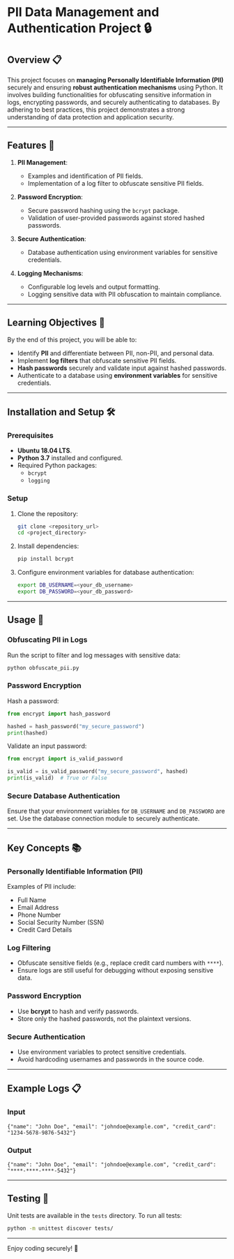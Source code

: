 
# PII Data Management and Authentication Project 🔒

## Overview 📋

This project focuses on **managing Personally Identifiable Information (PII)** securely and ensuring **robust authentication mechanisms** using Python. It involves building functionalities for obfuscating sensitive information in logs, encrypting passwords, and securely authenticating to databases. By adhering to best practices, this project demonstrates a strong understanding of data protection and application security.

---

## Features 🌟

1. **PII Management**:
   - Examples and identification of PII fields.
   - Implementation of a log filter to obfuscate sensitive PII fields.

2. **Password Encryption**:
   - Secure password hashing using the `bcrypt` package.
   - Validation of user-provided passwords against stored hashed passwords.

3. **Secure Authentication**:
   - Database authentication using environment variables for sensitive credentials.

4. **Logging Mechanisms**:
   - Configurable log levels and output formatting.
   - Logging sensitive data with PII obfuscation to maintain compliance.

---

## Learning Objectives 🎯

By the end of this project, you will be able to:
- Identify **PII** and differentiate between PII, non-PII, and personal data.
- Implement **log filters** that obfuscate sensitive PII fields.
- **Hash passwords** securely and validate input against hashed passwords.
- Authenticate to a database using **environment variables** for sensitive credentials.

---

## Installation and Setup 🛠️

### Prerequisites
- **Ubuntu 18.04 LTS**.
- **Python 3.7** installed and configured.
- Required Python packages:
  - `bcrypt`
  - `logging`

### Setup
1. Clone the repository:
   ```bash
   git clone <repository_url>
   cd <project_directory>
   ```

2. Install dependencies:
   ```bash
   pip install bcrypt
   ```

3. Configure environment variables for database authentication:
   ```bash
   export DB_USERNAME=<your_db_username>
   export DB_PASSWORD=<your_db_password>
   ```

---

## Usage 🚀

### Obfuscating PII in Logs
Run the script to filter and log messages with sensitive data:
```bash
python obfuscate_pii.py
```

### Password Encryption
Hash a password:
```python
from encrypt import hash_password

hashed = hash_password("my_secure_password")
print(hashed)
```

Validate an input password:
```python
from encrypt import is_valid_password

is_valid = is_valid_password("my_secure_password", hashed)
print(is_valid)  # True or False
```

### Secure Database Authentication
Ensure that your environment variables for `DB_USERNAME` and `DB_PASSWORD` are set. Use the database connection module to securely authenticate.

---

## Key Concepts 📚

### Personally Identifiable Information (PII)
Examples of PII include:
- Full Name
- Email Address
- Phone Number
- Social Security Number (SSN)
- Credit Card Details

### Log Filtering
- Obfuscate sensitive fields (e.g., replace credit card numbers with `****`).
- Ensure logs are still useful for debugging without exposing sensitive data.

### Password Encryption
- Use **bcrypt** to hash and verify passwords.
- Store only the hashed passwords, not the plaintext versions.

### Secure Authentication
- Use environment variables to protect sensitive credentials.
- Avoid hardcoding usernames and passwords in the source code.

---

## Example Logs 📋

### Input
```text
{"name": "John Doe", "email": "johndoe@example.com", "credit_card": "1234-5678-9876-5432"}
```

### Output
```text
{"name": "John Doe", "email": "johndoe@example.com", "credit_card": "****-****-****-5432"}
```

---

## Testing 🧪

Unit tests are available in the `tests` directory. To run all tests:
```bash
python -m unittest discover tests/
```

---

Enjoy coding securely! 🔐
